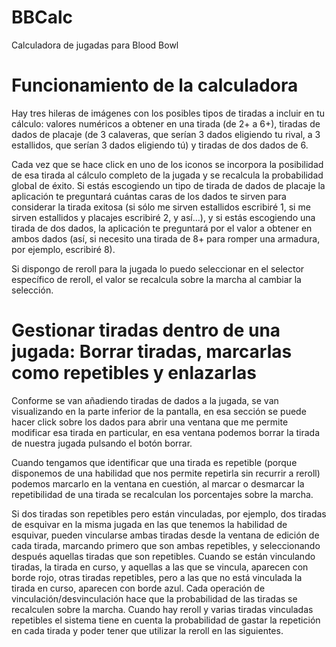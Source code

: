 # BBCalc
Calculadora de jugadas para Blood Bowl

# Funcionamiento de la calculadora
Hay tres hileras de imágenes con los posibles tipos de tiradas a incluir en tu cálculo: valores numéricos a obtener en una tirada (de 2+ a 6+), tiradas de dados de placaje (de 3 calaveras, que serían 3 dados eligiendo tu rival, a 3 estallidos, que serían 3 dados eligiendo tú) y tiradas de dos dados de 6.

Cada vez que se hace click en uno de los iconos se incorpora la posibilidad de esa tirada al cálculo completo de la jugada y se recalcula la probabilidad global de éxito. Si estás escogiendo un tipo de tirada de dados de placaje la aplicación te preguntará cuántas caras de los dados te sirven para considerar la tirada exitosa (si sólo me sirven estallidos escribiré 1, si me sirven estallidos y placajes escribiré 2, y así...), y si estás escogiendo una tirada de dos dados, la aplicación te preguntará por el valor a obtener en ambos dados (así, si necesito una tirada de 8+ para romper una armadura, por ejemplo, escribiré 8).

Si dispongo de reroll para la jugada lo puedo seleccionar en el selector específico de reroll, el valor se recalcula sobre la marcha al cambiar la selección.

# Gestionar tiradas dentro de una jugada: Borrar tiradas, marcarlas como repetibles y enlazarlas
Conforme se van añadiendo tiradas de dados a la jugada, se van visualizando en la parte inferior de la pantalla, en esa sección se puede hacer click sobre los dados para abrir una ventana que me permite modificar esa tirada en particular, en esa ventana podemos borrar la tirada de nuestra jugada pulsando el botón borrar.

Cuando tengamos que identificar que una tirada es repetible (porque disponemos de una habilidad que nos permite repetirla sin recurrir a reroll) podemos marcarlo en la ventana en cuestión, al marcar o desmarcar la repetibilidad de una tirada se recalculan los porcentajes sobre la marcha.

Si dos tiradas son repetibles pero están vinculadas, por ejemplo, dos tiradas de esquivar en la misma jugada en las que tenemos la habilidad de esquivar, pueden vincularse ambas tiradas desde la ventana de edición de cada tirada, marcando primero que son ambas repetibles, y seleccionando después aquellas tiradas que son repetibles. Cuando se están vinculando tiradas, la tirada en curso, y aquellas a las que se vincula, aparecen con borde rojo, otras tiradas repetibles, pero a las que no está vinculada la tirada en curso, aparecen con borde azul. Cada operación de vinculación/desvinculación hace que la probabilidad de las tiradas se recalculen sobre la marcha. Cuando hay reroll y varias tiradas vinculadas repetibles el sistema tiene en cuenta la probabilidad de gastar la repetición en cada tirada y poder tener que utilizar la reroll en las siguientes.
